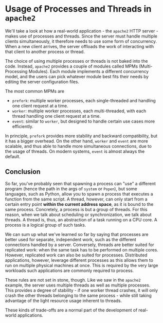 # Usage of Processes and Threads in `apache2`

We'll take a look at how a real-world application - the `apache2` HTTP server - makes use of processes and threads.
Since the server must handle multiple clients simultaneously, it therefore needs to use some form of concurrency.
When a new client arrives, the server offloads the work of interacting with that client to another process or thread.

The choice of using multiple processes or threads is not baked into the code.
Instead, `apache2` provides a couple of modules called MPMs (Multi-Processing Modules).
Each module implements a different concurrency model, and the users can pick whatever module best fits their needs by editing the server configuration files.

The most common MPMs are

- `prefork`: multiple worker processes, each single-threaded and handling one client request at a time.
- `worker`: multiple worker processes, each multi-threaded, with each thread handling one client request at a time.
- `event`: similar to `worker`, but designed to handle certain use cases more efficiently.

In principle, `prefork` provides more stability and backward compatibility, but it has a bigger overhead.
On the other hand, `worker` and `event` are more scalable, and thus able to handle more simultaneous connections, due to the usage of threads.
On modern systems, `event` is almost always the default.

## Conclusion

So far, you've probably seen that spawning a process can "use" a different program (hence the path in the args of `system` or `Popen`), but some languages, such as Python, allow you to spawn a process that executes a function from the same script.
A thread, however, can only start from a certain entry point **within the current address space**, as it is bound to the same process.
Concretely, a process is but a group of threads.
For this reason, when we talk about scheduling or synchronization, we talk about threads.
A thread is, thus, an abstraction of a task running on a CPU core.
A process is a logical group of such tasks.

We can sum up what we've learned so far by saying that processes are better used for separate, independent work, such as the different connections handled by a server.
Conversely, threads are better suited for replicated work: when the same task has to be performed on multiple cores.
However, replicated work can also be suited for processes.
Distributed applications, however, leverage different processes as this allows them to run on multiple physical machines at once.
This is required by the very large workloads such applications are commonly required to process.

These rules are not set in stone, though.
Like we saw in the `apache2` example, the server uses multiple threads as well as multiple processes.
This provides a degree of stability - if one worker thread crashes, it will only crash the other threads belonging to the same process - while still taking advantage of the light resource usage inherent to threads.

These kinds of trade-offs are a normal part of the development of real-world applications.
